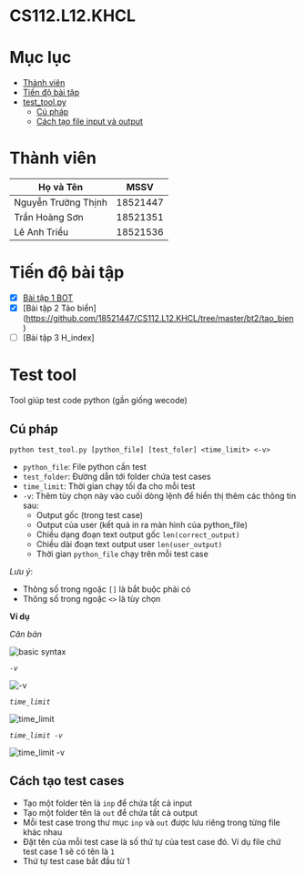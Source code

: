 # CS112.L12.KHCL

# Mục lục
- [Thành viên](#thành-viên)
- [Tiến độ bài tập](#tiến-độ-bài-tập)
- [test_tool.py](#test-tool)
    - [Cú pháp](#cú-pháp)
    - [Cách tạo file input và output](#cách-tạo-test_cases)

# Thành viên
| Họ và Tên           | MSSV     |
| ------------------- | -------- |
| Nguyễn Trường Thịnh | 18521447 |
| Trần Hoàng Sơn      | 18521351 |
| Lê Anh Triều        | 18521536 |
# Tiến độ bài tập
- [x] [Bài tập 1 BOT](https://github.com/18521447/CS112.L12.KHCL/tree/master/bt1)
- [x] [Bài tập 2 Tảo biển] (https://github.com/18521447/CS112.L12.KHCL/tree/master/bt2/tao_bien)
- [ ] [Bài tập 3 H_index]
# Test tool
Tool giúp test code python (gần giống wecode)
## Cú pháp
```
python test_tool.py [python_file] [test_foler] <time_limit> <-v>
```
- ```python_file```: File python cần test
- ```test_folder```: Đường dẫn tới folder chứa test cases
- ```time_limit```: Thời gian chạy tối đa cho mỗi test
- ```-v```: Thêm tùy chọn này vào cuối dòng lệnh để hiển thị thêm các thông tin sau: 
    - Output gốc (trong test case)
    - Output của user (kết quả in ra màn hình của python_file)
    - Chiều dạng đoạn text output gốc ```len(correct_output)```
    - Chiều dài đoạn text output user ```len(user_output)```
    - Thời gian ```python_file``` chạy trên mỗi test case

*Lưu ý*:
- Thông số trong ngoặc ```[]``` là bắt buộc phải có
- Thông số trong ngoặc ```<>``` là tùy chọn

**Ví dụ**

*Căn bản*

![basic syntax](https://i.imgur.com/fQXWDgw.gif)

*```-v```*

![-v](https://i.imgur.com/MBBKoNH.gif)

*```time_limit```*

![time_limit](https://i.imgur.com/MQy1cq4.gif)

*```time_limit -v```*

![time_limit -v](https://i.imgur.com/LPnF0dl.gif)

## Cách tạo test cases
- Tạo một folder tên là ```inp``` để chứa tất cả input
- Tạo một folder tên là ```out``` để chứa tất cả output
- Mỗi test case trong thư mục ```inp``` và ```out``` được lưu riêng trong từng file khác nhau
- Đặt tên của mỗi test case là số thứ tự của test case đó. Ví dụ file chứ test case 1 sẽ có tên là ```1```
- Thứ tự test case bắt đầu từ 1
